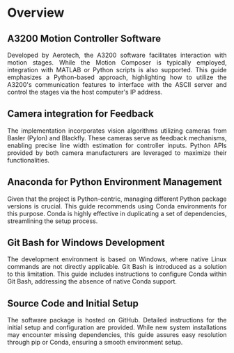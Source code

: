 # Overview

## A3200 Motion Controller Software
<p align="justify">
Developed by Aerotech, the A3200 software facilitates interaction with motion stages. While the Motion Composer is typically employed, integration with MATLAB or Python scripts is also supported. This guide emphasizes a Python-based approach, highlighting how to utilize the A3200's communication features to interface with the ASCII server and control the stages via the host computer's IP address.</p>

## Camera integration for Feedback
<p align="justify">
The implementation incorporates vision algorithms utilizing cameras from Basler (Pylon) and Blackfly. These cameras serve as feedback mechanisms, enabling precise line width estimation for controller inputs. Python APIs provided by both camera manufacturers are leveraged to maximize their functionalities.</p>

## Anaconda for Python Environment Management
<p align="justify">
Given that the project is Python-centric, managing different Python package versions is crucial. This guide recommends using Conda environments for this purpose. Conda is highly effective in duplicating a set of dependencies, streamlining the setup process.</p>

## Git Bash for Windows Development
<p align="justify">
The development environment is based on Windows, where native Linux commands are not directly applicable. Git Bash is introduced as a solution to this limitation. This guide includes instructions to configure Conda within Git Bash, addressing the absence of native Conda support.</p>

## Source Code and Initial Setup
<p align="justify">
The software package is hosted on GitHub. Detailed instructions for the initial setup and configuration are provided. While new system installations may encounter missing dependencies, this guide assures easy resolution through pip or Conda, ensuring a smooth environment setup.</p>